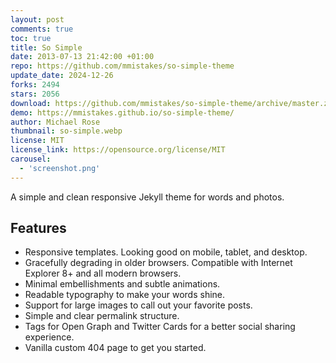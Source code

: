 ```yaml
---
layout: post
comments: true
toc: true
title: So Simple
date: 2013-07-13 21:42:00 +01:00
repo: https://github.com/mmistakes/so-simple-theme
update_date: 2024-12-26
forks: 2494
stars: 2056
download: https://github.com/mmistakes/so-simple-theme/archive/master.zip
demo: https://mmistakes.github.io/so-simple-theme/
author: Michael Rose
thumbnail: so-simple.webp
license: MIT
license_link: https://opensource.org/license/MIT
carousel:
  - 'screenshot.png'
---
```


A simple and clean responsive Jekyll theme for words and photos.

## Features

* Responsive templates. Looking good on mobile, tablet, and desktop.
* Gracefully degrading in older browsers. Compatible with Internet Explorer 8+ and all modern browsers.
* Minimal embellishments and subtle animations.
* Readable typography to make your words shine.
* Support for large images to call out your favorite posts.
* Simple and clear permalink structure.
* Tags for Open Graph and Twitter Cards for a better social sharing experience.
* Vanilla custom 404 page to get you started.
